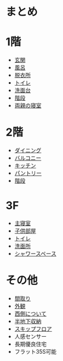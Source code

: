 # まとめ

# 1階
  * [玄関](1階/玄関.md)
  * [風呂](1階/風呂.md)
  * [脱衣所](1階/脱衣所.md)
  * [トイレ](1階/トイレ.md)
  * [洗面台](1階/洗面台.md)
  * [階段](1階/階段.md)
  * [両親の寝室](1階/両親の寝室.md)

# 2階

  * [ダイニング](2階/ダイニング.md)
  * [バルコニー](2階/バルコニー.md)
  * [キッチン](2階/キッチン.md)
  * [パントリー](2階/パントリー.md)
  * [階段](2階/階段.md)


# 3F

  * [主寝室](3階/主寝室.md)
  * [子供部屋](3階/子供部屋.md)
  * [トイレ](3階/トイレ.md)
  * [洗面所](3階/洗面所.md)
  * [シャワースペース](3階/シャワースペース.md)

# その他
  * [間取り](その他/間取り.md)
  * [外観](その他/外観.md)
  * [西側について](その他/西側について.md)
  * [半地下収納](その他/半地下収納.md)
  * [スキップフロア](その他/スキップフロア.md)
  * 人感センサー
  * 長期優良住宅
  * フラット35S可能


